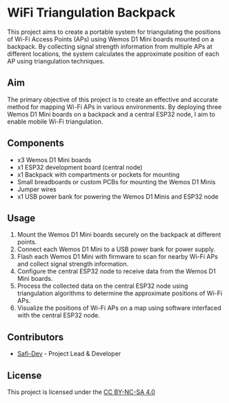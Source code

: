 # WiFi Triangulation Backpack

This project aims to create a portable system for triangulating the positions of Wi-Fi Access Points (APs) using Wemos D1 Mini boards mounted on a backpack. By collecting signal strength information from multiple APs at different locations, the system calculates the approximate position of each AP using triangulation techniques.

## Aim
The primary objective of this project is to create an effective and accurate method for mapping Wi-Fi APs in various environments. By deploying three Wemos D1 Mini boards on a backpack and a central ESP32 node, I aim to enable mobile Wi-Fi triangulation.

## Components
- x3 Wemos D1 Mini boards
- x1 ESP32 development board (central node)
- x1 Backpack with compartments or pockets for mounting
- Small breadboards or custom PCBs for mounting the Wemos D1 Minis
- Jumper wires
- x1 USB power bank for powering the Wemos D1 Minis and ESP32 node

## Usage

1. Mount the Wemos D1 Mini boards securely on the backpack at different points.
2. Connect each Wemos D1 Mini to a USB power bank for power supply.
3. Flash each Wemos D1 Mini with firmware to scan for nearby Wi-Fi APs and collect signal strength information.
4. Configure the central ESP32 node to receive data from the Wemos D1 Mini boards.
5. Process the collected data on the central ESP32 node using triangulation algorithms to determine the approximate positions of Wi-Fi APs.
6. Visualize the positions of Wi-Fi APs on a map using software interfaced with the central ESP32 node.

## Contributors
- [Safi-Dev](https://github.com/safi-dev) - Project Lead & Developer

## License
This project is licensed under the [CC BY-NC-SA 4.0](LICENSE.md)
